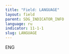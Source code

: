 ```yaml
---
title: "Field: LANGUAGE"
layout: field
parent: SDG_INDICATOR_INFO
language: ru
indicator: 11-1-1
slug: LANGUAGE
---
```

ENG